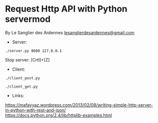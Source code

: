 Request Http API with Python servermod
======================================
  
By Le Sanglier des Ardennes <lesanglierdesardennes@gmail.com>  
  
* Server:   
  
```  
./server.py 8080 127.0.0.1  
```   
   
Stop server: [Crtl]+[Z]  
  
   
* Client: 
  
```  
./client_post.py  
```  
  
  
```  
./client_get.py  
```  
  
  
* Links: 
  
https://mafayyaz.wordpress.com/2013/02/08/writing-simple-http-server-in-python-with-rest-and-json/  
https://docs.python.org/2.4/lib/httplib-examples.html    
  
